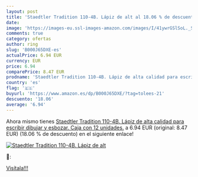 ```yaml
---
layout: post
title: 'Staedtler Tradition 110-4B. Lápiz de alt al 18.06 % de descuento'
date: 
image: 'https://images-eu.ssl-images-amazon.com/images/I/41ywrGSlSoL._SL200_.jpg'
comments: true
category: ofertas
author: ring
slug: 'B000J65DXE-es'
actualPrice: 6.94 EUR
currency: EUR
price: 6.94
comparePrice: 8.47 EUR
prodname: 'Staedtler Tradition 110-4B. Lápiz de alta calidad para escribir  dibujar y esbozar. Caja con 12 unidades.'
country: 'es'
flag: '🇪🇸'
buyurl: 'https://www.amazon.es/dp/B000J65DXE/?tag=tolees-21'
descuento: '18.06'
average: '6.94'
---
```


Ahora mismo tienes [Staedtler Tradition 110-4B. Lápiz de alta calidad para escribir  dibujar y esbozar. Caja con 12 unidades.](https://www.amazon.es/dp/B000J65DXE/?tag=tolees-21) a 6.94 EUR (original: 8.47 EUR) (18.06 %  de descuento) en el siguiente enlace!

[![Staedtler Tradition 110-4B. Lápiz de alt](https://images-eu.ssl-images-amazon.com/images/I/41ywrGSlSoL._SL200_.jpg)](https://www.amazon.es/dp/B000J65DXE/?tag=tolees-21)

🔎:


[Visítala!!!](https://www.amazon.es/dp/B000J65DXE/?tag=tolees-21)
